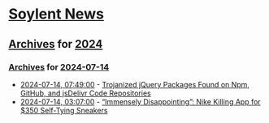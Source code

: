 # [Soylent News](../../../README.md)

## [Archives](../../index.md) for [2024](../index.md)

### [Archives](../../index.md) for [2024-07-14](index.md)

* [2024-07-14, 07:49:00](https://soylentnews.org/article.pl?sid=24/07/13/0341206&from=rss) - [Trojanized jQuery Packages Found on Npm, GitHub, and jsDelivr Code Repositories](https://soylentnews.org/article.pl?sid=24/07/13/0341206&from=rss)
* [2024-07-14, 03:07:00](https://soylentnews.org/article.pl?sid=24/07/13/0328252&from=rss) - [“Immensely Disappointing”: Nike Killing App for $350 Self-Tying Sneakers](https://soylentnews.org/article.pl?sid=24/07/13/0328252&from=rss)
